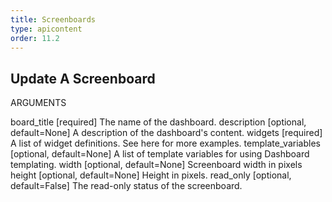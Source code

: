 ```yaml
---
title: Screenboards
type: apicontent
order: 11.2
---
```


## Update A Screenboard
ARGUMENTS

board_title [required]
The name of the dashboard.
description [optional, default=None]
A description of the dashboard's content.
widgets [required]
A list of widget definitions. See here for more examples.
template_variables [optional, default=None]
A list of template variables for using Dashboard templating.
width [optional, default=None]
Screenboard width in pixels
height [optional, default=None]
Height in pixels.
read_only [optional, default=False]
The read-only status of the screenboard.
